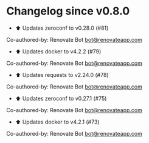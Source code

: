 # Changelog since v0.8.0
- ⬆ Updates zeroconf to v0.28.0 (#81)

Co-authored-by: Renovate Bot <bot@renovateapp.com> 
- ⬆ Updates docker to v4.2.2 (#79)

Co-authored-by: Renovate Bot <bot@renovateapp.com> 
- ⬆ Updates requests to v2.24.0 (#78)

Co-authored-by: Renovate Bot <bot@renovateapp.com> 
- ⬆ Updates zeroconf to v0.27.1 (#75)

Co-authored-by: Renovate Bot <bot@renovateapp.com> 
- ⬆ Updates docker to v4.2.1 (#73)

Co-authored-by: Renovate Bot <bot@renovateapp.com> 
